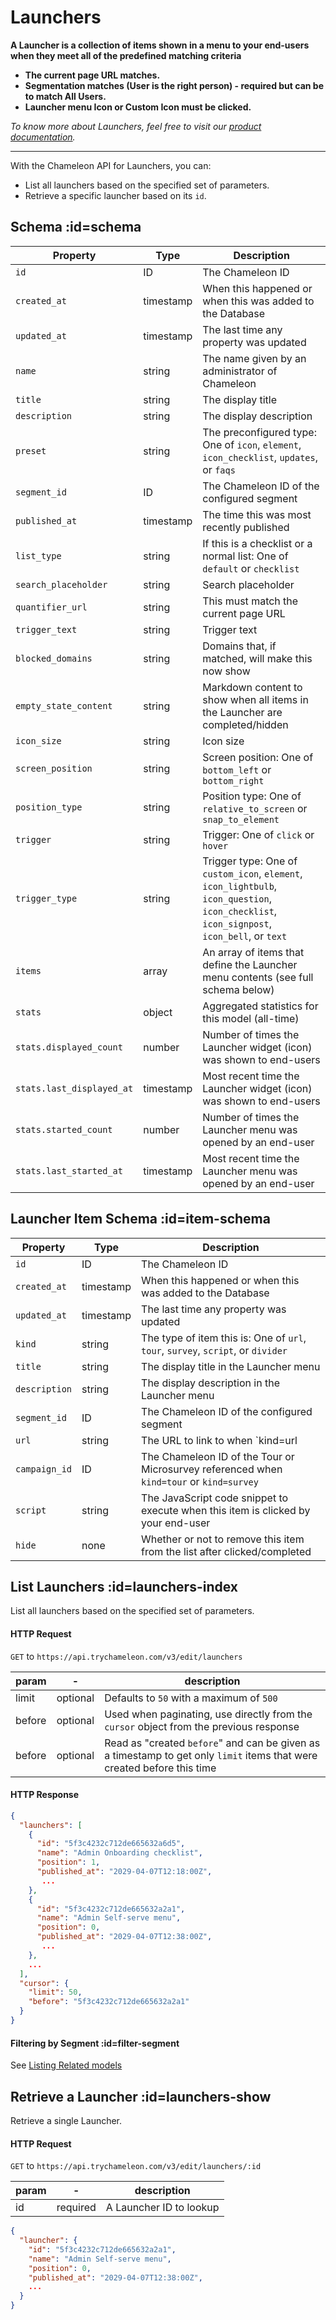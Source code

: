 # Launchers

**A Launcher is a collection of items shown in a menu to your end-users when they meet all of the predefined matching criteria**

 - **The current page URL matches.**
 - **Segmentation matches (User is the right person) - required but can be to match All Users.**
 - **Launcher menu Icon or Custom Icon must be clicked.**



*To know more about Launchers, feel free to visit our [product documentation](https://help.trychameleon.com/en/collections/1587145-launchers).*

---



With the Chameleon API for Launchers, you can:

- List all launchers based on the specified set of parameters.
- Retrieve a specific launcher based on its `id`.



## Schema :id=schema

| Property                  | Type      | Description                                                  |
| ------------------------- | --------- | ------------------------------------------------------------ |
| `id`                      | ID        | The Chameleon ID                                             |
| `created_at`              | timestamp | When this happened or when this was added to the Database    |
| `updated_at`              | timestamp | The last time any property was updated                       |
| `name`                    | string    | The name given by an administrator of Chameleon              |
| `title`                   | string    | The display title                                            |
| `description`             | string    | The display description                                      |
| `preset`                  | string    | The preconfigured type: One of `icon`, `element`, `icon_checklist`, `updates`, or `faqs` |
| `segment_id`              | ID        | The Chameleon ID of the configured segment                   |
| `published_at`            | timestamp | The time this was most recently published                    |
| `list_type`               | string    | If this is a checklist or a normal list: One of `default` or `checklist` |
| `search_placeholder`      | string    | Search placeholder                                           |
| `quantifier_url`          | string    | This must match the current page URL                         |
| `trigger_text`            | string    | Trigger text                                                 |
| `blocked_domains`         | string    | Domains that, if matched, will make this now show            |
| `empty_state_content`     | string    | Markdown content to show when all items in the Launcher are completed/hidden |
| `icon_size`               | string    | Icon size                                                    |
| `screen_position`         | string    | Screen position: One of `bottom_left` or `bottom_right`      |
| `position_type`           | string    | Position type: One of `relative_to_screen` or `snap_to_element` |
| `trigger`                 | string    | Trigger: One of `click` or `hover`                           |
| `trigger_type`            | string    | Trigger type: One of `custom_icon`, `element`, `icon_lightbulb`, `icon_question`, `icon_checklist`, `icon_signpost`, `icon_bell`, or `text` |
| `items`                   | array     | An array of items that define the Launcher menu contents (see full schema below) |
| `stats`                   | object    | Aggregated statistics for this model (all-time)              |
| `stats.displayed_count`   | number    | Number of times the Launcher widget (icon) was shown to end-users |
| `stats.last_displayed_at` | timestamp | Most recent time the Launcher widget (icon) was shown to end-users |
| `stats.started_count`     | number    | Number of times the Launcher menu was opened by an end-user  |
| `stats.last_started_at`   | timestamp | Most recent time the Launcher menu was opened by an end-user |

## Launcher Item Schema :id=item-schema

| Property      | Type      | Description                                                  |
| ------------- | --------- | ------------------------------------------------------------ |
| `id`          | ID        | The Chameleon ID                                             |
| `created_at`  | timestamp | When this happened or when this was added to the Database    |
| `updated_at`  | timestamp | The last time any property was updated                       |
| `kind`        | string    | The type of item this is: One of `url`, `tour`, `survey`, `script`, or `divider` |
| `title`       | string    | The display title in the Launcher menu                       |
| `description` | string    | The display description in the Launcher menu                 |
| `segment_id`  | ID        | The Chameleon ID of the configured segment                   |
| `url`         | string    | The URL to link to when `kind=url                            |
| `campaign_id` | ID        | The Chameleon ID of the Tour or Microsurvey referenced when `kind=tour` or `kind=survey` |
| `script`      | string    | The JavaScript code snippet to execute when this item is clicked by your end-user |
| `hide`        | none      | Whether or not to remove this item from the list after clicked/completed |

## List Launchers :id=launchers-index

List all launchers based on the specified set of parameters.

#### HTTP Request

`GET` to `https://api.trychameleon.com/v3/edit/launchers`

| param  | -        | description                                                  |
| ------ | -------- | ------------------------------------------------------------ |
| limit  | optional | Defaults to `50` with a maximum of `500`                     |
| before | optional | Used when paginating, use directly from the `cursor` object from the previous response |
| before | optional | Read as "created `before`" and can be given as a timestamp to get only `limit` items that were created before this time |

#### HTTP Response

```json
{
  "launchers": [
    {
      "id": "5f3c4232c712de665632a6d5",
      "name": "Admin Onboarding checklist",
      "position": 1,
      "published_at": "2029-04-07T12:18:00Z",
       ...
    },
    {
      "id": "5f3c4232c712de665632a2a1",
      "name": "Admin Self-serve menu",
      "position": 0,
      "published_at": "2029-04-07T12:38:00Z",
       ...
    },
    ...
  ],
  "cursor": {
    "limit": 50,
    "before": "5f3c4232c712de665632a2a1"
  }
}
```

#### Filtering by Segment :id=filter-segment

See [Listing Related models](apis/segments.md?id=segment-experiences-index)

## Retrieve a Launcher :id=launchers-show

Retrieve a single Launcher.

#### HTTP Request

`GET` to `https://api.trychameleon.com/v3/edit/launchers/:id`

| param | - | description |
|---|---|---|
| id | required | A Launcher ID to lookup

```json
{
  "launcher": {
    "id": "5f3c4232c712de665632a2a1",
    "name": "Admin Self-serve menu",
    "position": 0,
    "published_at": "2029-04-07T12:38:00Z",
    ...
  }
}
```
